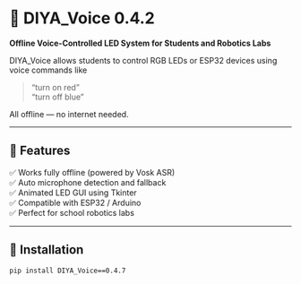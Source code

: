 # 🎤 DIYA_Voice 0.4.2

**Offline Voice-Controlled LED System for Students and Robotics Labs**

DIYA_Voice allows students to control RGB LEDs or ESP32 devices using voice commands like  
> “turn on red”  
> “turn off blue”

All offline — no internet needed.

---

## 🚀 Features
✅ Works fully offline (powered by Vosk ASR)  
✅ Auto microphone detection and fallback  
✅ Animated LED GUI using Tkinter  
✅ Compatible with ESP32 / Arduino  
✅ Perfect for school robotics labs  

---

## 🧩 Installation
```bash
pip install DIYA_Voice==0.4.7
